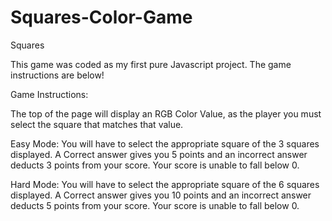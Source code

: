 # Squares-Color-Game
Squares

This game was coded as my first pure Javascript project. The game instructions are below!

Game Instructions: 

The top of the page will display an RGB Color Value, as the player you must select the square that matches that value.

Easy Mode: You will have to select the appropriate square of the 3 squares displayed. A Correct answer gives you 5 points and an incorrect answer deducts 3 points from your score. Your score is unable to fall below 0.

Hard Mode: You will have to select the appropriate square of the 6 squares displayed. A Correct answer gives you 10 points and an incorrect answer deducts 5 points from your score. Your score is unable to fall below 0.

 
